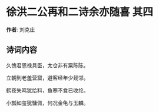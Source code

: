 # 徐洪二公再和二诗余亦随喜  其四

**作者**: 刘克庄

## 诗词内容

久愧君恩禄具臣，太仓非有粟陈陈。

立朝到老羞营窟，避客经年少觌邻。

鹤夜失鸣犹给料，鱼寒不食已收纶。

小瓢如玺犹慵佩，何况金龟与玉麟。

